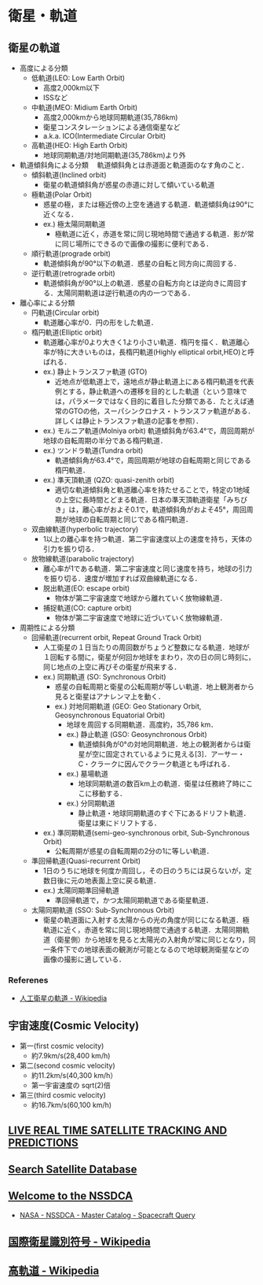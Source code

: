 # 衛星・軌道

## 衛星の軌道
- 高度による分類
  - 低軌道(LEO: Low Earth Orbit)
    - 高度2,000km以下
    - ISSなど
  - 中軌道(MEO: Midium Earth Orbit)
    - 高度2,000kmから地球同期軌道(35,786km)
    - 衛星コンスタレーションによる通信衛星など
    - a.k.a. ICO(Intermediate Circular Orbit)
  - 高軌道(HEO: High Earth Orbit)
    - 地球同期軌道/対地同期軌道(35,786km)より外
- 軌道傾斜角による分類　
  軌道傾斜角とは赤道面と軌道面のなす角のこと．
  - 傾斜軌道(Inclined orbit)
    - 衛星の軌道傾斜角が惑星の赤道に対して傾いている軌道
  - 極軌道(Polar Orbit)
    - 惑星の極，または極近傍の上空を通過する軌道．軌道傾斜角は90°に近くなる．
    - ex.) 極太陽同期軌道
      - 極軌道に近く，赤道を常に同じ現地時間で通過する軌道．影が常に同じ場所にできるので画像の撮影に便利である．
  - 順行軌道(prograde orbit)
    - 軌道傾斜角が90°以下の軌道．惑星の自転と同方向に周回する．
  - 逆行軌道(retrograde orbit)
    - 軌道傾斜角が90°以上の軌道．惑星の自転方向とは逆向きに周回する．太陽同期軌道は逆行軌道の内の一つである．
- 離心率による分類　
  - 円軌道(Circular orbit)
    - 軌道離心率が0．円の形をした軌道．
  - 楕円軌道(Elliptic orbit)
    - 軌道離心率が0より大きく1より小さい軌道．楕円を描く．軌道離心率が特に大きいものは，長楕円軌道(Highly elliptical orbit,HEO)と呼ばれる．
    - ex.) 静止トランスファ軌道 (GTO)
      - 近地点が低軌道上で，遠地点が静止軌道上にある楕円軌道を代表例とする，静止軌道への遷移を目的とした軌道（という意味では，パラメータではなく目的に着目した分類である．たとえば通常のGTOの他，スーパシンクロナス・トランスファ軌道がある．詳しくは静止トランスファ軌道の記事を参照）．
    - ex.) モルニア軌道(Molniya orbit)
      軌道傾斜角が63.4°で，周回周期が地球の自転周期の半分である楕円軌道．
    - ex.) ツンドラ軌道(Tundra orbit)
      - 軌道傾斜角が63.4°で，周回周期が地球の自転周期と同じである楕円軌道．
    - ex.) 準天頂軌道 (QZO: quasi-zenith orbit)
      - 適切な軌道傾斜角と軌道離心率を持たせることで，特定の1地域の上空に長時間とどまる軌道．日本の準天頂軌道衛星「みちびき」は，離心率がおよそ0.1で，軌道傾斜角がおよそ45°，周回周期が地球の自転周期と同じである楕円軌道．
  - 双曲線軌道(hyperbolic trajectory)
    - 1以上の離心率を持つ軌道．第二宇宙速度以上の速度を持ち，天体の引力を振り切る．
  - 放物線軌道(parabolic trajectory)
    - 離心率が1である軌道．第二宇宙速度と同じ速度を持ち，地球の引力を振り切る．速度が増加すれば双曲線軌道になる．
    - 脱出軌道(EO: escape orbit)
      - 物体が第二宇宙速度で地球から離れていく放物線軌道．
    - 捕捉軌道(CO: capture orbit)
      - 物体が第二宇宙速度で地球に近づいていく放物線軌道．
- 周期性による分類
  - 回帰軌道(recurrent orbit, Repeat Ground Track Orbit)
    - 人工衛星の１日当たりの周回数がちょうど整数になる軌道．地球が１回転する間に，衛星が何回か地球をまわり，次の日の同じ時刻に，同じ地点の上空に再びその衛星が飛来する．
    - ex.) 同期軌道 (SO: Synchronous Orbit)
      - 惑星の自転周期と衛星の公転周期が等しい軌道．地上観測者から見ると衛星はアナレンマ上を動く．
      - ex.) 対地同期軌道 (GEO: Geo Stationary Orbit, Geosynchronous Equatorial Orbit)
        - 地球を周回する同期軌道．高度約，35,786 km．
        - ex.) 静止軌道 (GSO: Geosynchronous Orbit)
          - 軌道傾斜角が0°の対地同期軌道．地上の観測者からは衛星が空に固定されているように見える[3]．アーサー・C・クラークに因んでクラーク軌道とも呼ばれる．
        - ex.) 墓場軌道
          - 地球同期軌道の数百km上の軌道．衛星は任務終了時にここに移動する．
        - ex.) 分同期軌道
          - 静止軌道・地球同期軌道のすぐ下にあるドリフト軌道．衛星は東にドリフトする．
    - ex.) 準同期軌道(semi-geo-synchronous orbit, Sub-Synchronous Orbit)
      - 公転周期が惑星の自転周期の2分の1に等しい軌道．
  - 準回帰軌道(Quasi-recurrent Orbit)
    - 1日のうちに地球を何度か周回し，その日のうちには戻らないが，定数日後に元の地表面上空に戻る軌道．
    - ex.) 太陽同期準回帰軌道
      - 準回帰軌道で，かつ太陽同期軌道である衛星軌道．
  - 太陽同期軌道 (SSO: Sub-Synchronous Orbit)
    - 衛星の軌道面に入射する太陽からの光の角度が同じになる軌道．極軌道に近く，赤道を常に同じ現地時間で通過する軌道．太陽同期軌道（衛星側）から地球を見ると太陽光の入射角が常に同じとなり，同一条件下での地球表面の観測が可能となるので地球観測衛星などの画像の撮影に適している．

### Referenes
- [人工衛星の軌道 - Wikipedia](https://ja.wikipedia.org/wiki/%E4%BA%BA%E5%B7%A5%E8%A1%9B%E6%98%9F%E3%81%AE%E8%BB%8C%E9%81%93)

## 宇宙速度(Cosmic Velocity)
- 第一(first cosmic velocity)
  - 約7.9km/s(28,400 km/h)
- 第二(second cosmic velocity)
  - 約11.2km/s(40,300 km/h）
  - 第一宇宙速度の sqrt(2)倍
- 第三(third cosmic velocity)
  - 約16.7km/s(60,100 km/h)

## [LIVE REAL TIME SATELLITE TRACKING AND PREDICTIONS](https://www.n2yo.com/)

## [Search Satellite Database](https://www.n2yo.com/database/)

## [Welcome to the NSSDCA](https://nssdc.gsfc.nasa.gov/)
- [NASA - NSSDCA - Master Catalog - Spacecraft Query](https://nssdc.gsfc.nasa.gov/nmc/SpacecraftQuery.jsp)

## [国際衛星識別符号 - Wikipedia](https://ja.wikipedia.org/wiki/%E5%9B%BD%E9%9A%9B%E8%A1%9B%E6%98%9F%E8%AD%98%E5%88%A5%E7%AC%A6%E5%8F%B7)

## [高軌道 - Wikipedia](https://ja.wikipedia.org/wiki/%E9%AB%98%E8%BB%8C%E9%81%93)
